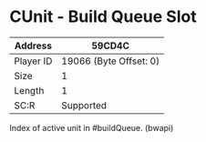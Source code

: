 #  CUnit - Build Queue Slot
Address   | 59CD4C
----------|-------------
Player ID | 19066 (Byte Offset: 0)
Size 	  | 1
Length 	  | 1
SC:R      | Supported

Index of active unit in #buildQueue. (bwapi)
